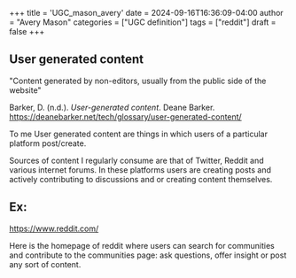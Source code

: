 +++
title = 'UGC_mason_avery'
date = 2024-09-16T16:36:09-04:00
author = "Avery Mason"
categories = ["UGC definition"]
tags = ["reddit"]
draft = false
+++

## User generated content

"Content generated by non-editors, usually from the public side of the website" 

Barker, D. (n.d.). *User-generated content*. Deane Barker. https://deanebarker.net/tech/glossary/user-generated-content/

To me User generated content are things in which users of a particular platform post/create. 

Sources of content I regularly consume are that of Twitter, Reddit and various internet forums. In these platforms users are creating posts and actively contributing to discussions and or creating content themselves. 

## Ex:
https://www.reddit.com/

Here is the homepage of reddit where users can search for communities and contribute to the communities page: ask questions, offer insight or post any sort of content. 

